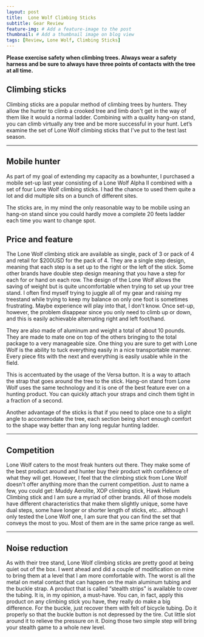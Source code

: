 ```yaml
---
layout: post
title:  Lone Wolf Climbing Sticks
subtitle: Gear Review
feature-img: # Add a feature-image to the post
thumbnail: # Add a thumbnail image on blog view
tags: [Review, Lone Wolf, Climbing Sticks]
---
```


**Please exercise safety when climbing trees. Always wear a safety harness and be sure to always have three points of contacts with the tree at all time.**

## Climbing sticks

Climbing sticks are a popular method of climbing trees by hunters. They allow the hunter to climb a crooked tree and limb don't get in the way of them like it would a normal ladder. Combining with a quality hang-on stand, you can climb virtually any tree and be more successful in your hunt. Let’s examine the set of Lone Wolf climbing sticks that I've put to the test last season.

*****
## Mobile hunter

As part of my goal of extending my capacity as a bowhunter, I purchased a mobile set-up last year consisting of a Lone Wolf Alpha II combined with a set of four Lone Wolf climbing sticks. I had the chance to used them quite a lot and did multiple sits on a bunch of different sites.

The sticks are, in my mind the only reasonable way to be mobile using an hang-on stand since you could hardly move a complete 20 feets ladder each time you want to change spot.

## Price and feature

The Lone Wolf climbing stick are available as single, pack of 3 or pack of 4 and retail for $200USD for the pack of 4. They are a single step design, meaning that each step is a set up to the right or the left of the stick. Some other brands have double step design meaning that you have a step for each for or hand on each row. The design of the Lone Wolf allows the saving of weight but is quite uncomfortable when trying to set up your tree stand. I often find myself trying to juggle all of my gear and raising my treestand while trying to keep my balance on only one foot is sometimes frustrating. Maybe experience will play into that, I don't know. Once set-up, however, the problem disappear since you only need to climb up or down, and this is easily achievable alternating right and left foot/hand.

They are also made of aluminum and weight a total of about 10 pounds. They are made to mate one on top of the others bringing to the total package to a very manageable size. One thing you are sure to get with Lone Wolf is the ability to tuck everything easily in a nice transportable manner. Every piece fits with the next and everything is easily usable while in the field.

This is accentuated by the usage of the Versa button. It is a way to attach the strap that goes around the tree to the stick. Hang-on stand from Lone Wolf uses the same technology and it is one of the best feature ever on a hunting product. You can quickly attach your straps and cinch them tight in a fraction of a second.

Another advantage of the sticks is that if you need to place one to a slight angle to accommodate the tree, each section being short enough comfort to the shape way better than any long regular hunting ladder.

*****

## Competition

Lone Wolf caters to the most freak hunters out there. They make some of the best product around and hunter buy their product with confidence of what they will get. However, I feel that the climbing stick from Lone Wolf doesn't offer anything more than the current competition. Just to name a few, you could get: Muddy Aerolite, XOP climbing stick, Hawk Helium Climbing stick and I am sure a myriad of other brands. All of those models have different characteristics that make them slightly unique, some have dual steps, some have longer or shorter length of sticks, etc… although I only tested the Lone Wolf one, I am sure that you can find the set that conveys the most to you. Most of them are in the same price range as well.

*****

## Noise reduction

As with their tree stand, Lone Wolf climbing sticks are pretty good at being quiet out of the box. I went ahead and did a couple of modification on mine to bring them at a level that I am more comfortable with. The worst is all the metal on metal contact that can happen on the main aluminum tubing and the buckle strap. A product that is called “stealth strips" is available to cover the tubing. It is, in my opinion, a must-have. You can, in fact, apply this product on any climbing stick you have, they really do make a big difference. For the buckle, just recover them with felt of bicycle tubing. Do it properly so that the buckle button is not depressed by the tire. Cut little slot around it to relieve the pressure on it. Doing those two simple step will bring your stealth game to a whole new level.
